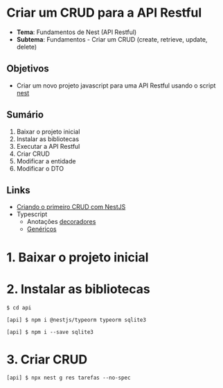 # Criar um CRUD para a API Restful
- **Tema**: Fundamentos de Nest (API Restful)
- **Subtema**: Fundamentos - Criar um CRUD (create, retrieve, update, delete)

## Objetivos
- Criar um novo projeto javascript para uma API Restful usando o script [nest](https://nestjs.com/)


## Sumário
1. Baixar o projeto inicial
2. Instalar as bibliotecas
3. Executar a API Restful
4. Criar CRUD
5. Modificar a entidade
6. Modificar o DTO 

## Links
- [Criando o primeiro CRUD com NestJS](https://www.treinaweb.com.br/blog/criando-o-primeiro-crud-com-nestjs)
- Typescript
  - Anotações [decoradores](https://www.typescriptlang.org/docs/handbook/decorators.html#decorators)
  - [Genéricos](https://www.typescriptlang.org/docs/handbook/2/generics.html)

# 1. Baixar o projeto inicial

# 2. Instalar as bibliotecas
```console
$ cd api

[api] $ npm i @nestjs/typeorm typeorm sqlite3

[api] $ npm i --save sqlite3
```

# 3. Criar CRUD
```console
[api] $ npx nest g res tarefas --no-spec

```


